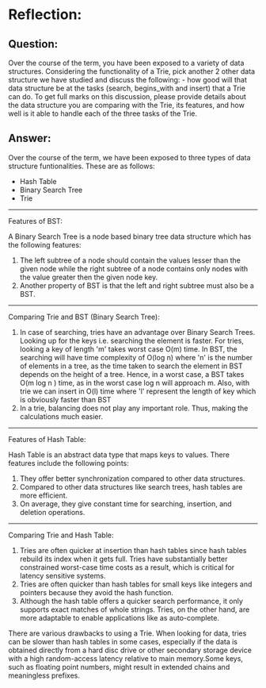 # Reflection:

## Question:

Over the course of the term, you have been exposed to a variety of data structures. Considering the functionality of a Trie, pick another 2 other data structure we have studied and discuss the following: - how good will that data structure be at the tasks (search, begins_with and insert) that a Trie can do. To get full marks on this discussion, please provide details about the data structure you are comparing with the Trie, its features, and how well is it able to handle each of the three tasks of the Trie.

## Answer:

Over the course of the term, we have been exposed to three types of data structure funtionalities. These are as follows:
* Hash Table
* Binary Search Tree
* Trie
---
Features of BST:

A Binary Search Tree is a node based binary tree data structure which has the following features:

1. The left subtree of a node should contain the values lesser than the given node while the right subtree of a node contains only nodes with the value greater then the given node key.
2. Another property of BST is that the left and right subtree must also be a BST.

---
Comparing Trie and BST (Binary Search Tree):

1. In case of searching, tries have an advantage over Binary Search Trees. Looking up for the keys i.e. searching the element is faster. For tries, looking a key of length 'm' takes worst case O(m) time. In BST, the searching will have time complexity of O(log n) where 'n' is the number of elements in a tree, as the time taken to search the element in BST depends on the height of a tree. Hence, in a worst case, a BST takes O(m log n ) time, as in the worst case log n will approach m. Also, with trie we can insert in O(l) time where 'l' represent the length of key which is obviously faster than BST
2. In a trie, balancing does not play any important role. Thus, making the calculations much easier.

---
Features of Hash Table:

Hash Table is an abstract data type that maps keys to values. There features include the following points:

1. They offer better synchronization compared to other data structures. 
2. Compared to other data structures like search trees, hash tables are more efficient.
3. On average, they give constant time for searching, insertion, and deletion operations.

---
Comparing Trie and Hash Table:

1. Tries are often quicker at insertion than hash tables since hash tables rebuild its index when it gets full. Tries have substantially better constrained worst-case time costs as a result, which is critical for latency sensitive systems.
2. Tries are often quicker than hash tables for small keys like integers and pointers because they avoid the hash function. 
3. Although the hash table offers a quicker search performance, it only supports exact matches of whole strings. Tries, on the other hand, are more adaptable to enable applications like as auto-complete.

There are various drawbacks to using a Trie. When looking for data, tries can be slower than hash tables in some cases, especially if the data is obtained directly from a hard disc drive or other secondary storage device with a high random-access latency relative to main memory.Some keys, such as floating point numbers, might result in extended chains and meaningless prefixes.
